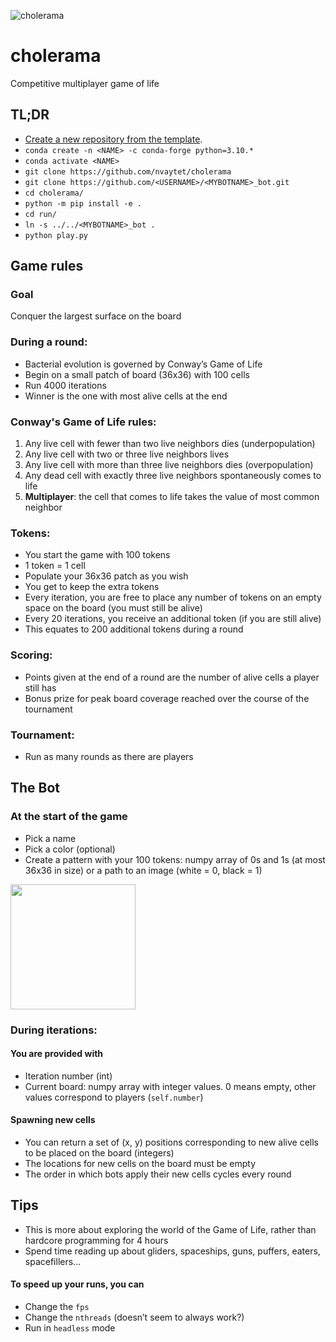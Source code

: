 ![cholerama](https://github.com/nvaytet/cholerama/assets/39047984/dca39008-ae9d-47c7-8965-ac463bbb2cb5)

# cholerama

Competitive multiplayer game of life

## TL;DR

- [Create a new repository from the template](https://github.com/new?template_name=germ_bot&template_owner=nvaytet).
- `conda create -n <NAME> -c conda-forge python=3.10.*`
- `conda activate <NAME>`
- `git clone https://github.com/nvaytet/cholerama`
- `git clone https://github.com/<USERNAME>/<MYBOTNAME>_bot.git`
- `cd cholerama/`
- `python -m pip install -e .`
- `cd run/`
- `ln -s ../../<MYBOTNAME>_bot .`
- `python play.py`

## Game rules

### Goal

Conquer the largest surface on the board

### During a round:

- Bacterial evolution is governed by Conway’s Game of Life
- Begin on a small patch of board (36x36) with 100 cells
- Run 4000 iterations
- Winner is the one with most alive cells at the end

### Conway's Game of Life rules:

1. Any live cell with fewer than two live neighbors dies (underpopulation)
1. Any live cell with two or three live neighbors lives
1. Any live cell with more than three live neighbors dies (overpopulation)
1. Any dead cell with exactly three live neighbors spontaneously comes to life
1. **Multiplayer**: the cell that comes to life takes the value of most common neighbor

### Tokens:

- You start the game with 100 tokens
- 1 token = 1 cell
- Populate your 36x36 patch as you wish
- You get to keep the extra tokens
- Every iteration, you are free to place any number of tokens on an empty space on the board (you must still be alive)
- Every 20 iterations, you receive an additional token (if you are still alive)
- This equates to 200 additional tokens during a round

### Scoring:

- Points given at the end of a round are the number of alive cells a player still has
- Bonus prize for peak board coverage reached over the course of the tournament

### Tournament:

- Run as many rounds as there are players

## The Bot

### At the start of the game

- Pick a name
- Pick a color (optional)
- Create a pattern with your 100 tokens: numpy array of 0s and 1s (at most 36x36 in size) or a path to an image (white = 0, black = 1)

<img src="https://github.com/nvaytet/cholerama/assets/39047984/a98198e6-bec5-49ed-90e9-edf8e6d6f20b" width="200" />

### During iterations:

#### You are provided with

- Iteration number (int)
- Current board: numpy array with integer values. 0 means empty, other values correspond to players (`self.number`)

#### Spawning new cells

- You can return a set of (x, y) positions corresponding to new alive cells to be placed on the board (integers)
- The locations for new cells on the board must be empty
- The order in which bots apply their new cells cycles every round

## Tips

- This is more about exploring the world of the Game of Life, rather than hardcore programming for 4 hours
- Spend time reading up about gliders, spaceships, guns, puffers, eaters, spacefillers...

#### To speed up your runs, you can

- Change the `fps`
- Change the `nthreads` (doesn’t seem to always work?)
- Run in `headless` mode

